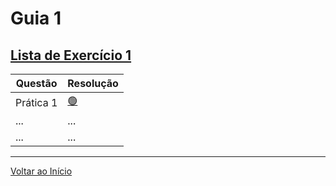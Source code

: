 # Guia 1
## [Lista de Exercício 1](/../assets/files/Lista_Exercicio_1__ED2.PDF)
| Questão  | Resolução |
| ------------- | ------------- |
| Prática 1 | [🟢](./questao_1.c)|
| ...  | ...  |
| ...  | ...  |

***
[Voltar ao Início](/../README.md)